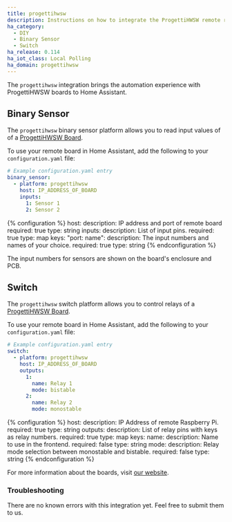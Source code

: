 ```yaml
---
title: progettihwsw
description: Instructions on how to integrate the ProgettiHWSW remote relay boards into Home Assistant.
ha_category:
  - DIY
  - Binary Sensor
  - Switch
ha_release: 0.114
ha_iot_class: Local Polling
ha_domain: progettihwsw
---
```


The `progettihwsw` integration brings the automation experience with ProgettiHWSW boards to Home Assistant.

## Binary Sensor

The `progettihwsw` binary sensor platform allows you to read input values of of a [ProgettiHWSW Board](http://www.progetti-hw-sw.it/).

To use your remote board in Home Assistant, add the following to your `configuration.yaml` file:

```yaml
# Example configuration.yaml entry
binary_sensor:
  - platform: progettihwsw
    host: IP_ADDRESS_OF_BOARD
    inputs:
      1: Sensor 1
      2: Sensor 2
```

{% configuration %}
host:
  description: IP address and port of remote board
  required: true
  type: string
inputs:
  description: List of input pins.
  required: true
  type: map
  keys:
    "port: name":
      description: The input numbers and names of your choice.
      required: true
      type: string
{% endconfiguration %}

The input numbers for sensors are shown on the board's enclosure and PCB.

## Switch

The `progettihwsw` switch platform allows you to control relays of a [ProgettiHWSW Board](http://www.progetti-hw-sw.it/).

To use your remote board in Home Assistant, add the following to your `configuration.yaml` file:

```yaml
# Example configuration.yaml entry
switch:
  - platform: progettihwsw
    host: IP_ADDRESS_OF_BOARD
    outputs:
      1:
        name: Relay 1
        mode: bistable
      2:
        name: Relay 2
        mode: monostable
```

{% configuration %}
host:
  description: IP Address of remote Raspberry Pi.
  required: true
  type: string
outputs:
  description: List of relay pins with keys as relay numbers.
  required: true
  type: map
  keys:
      name:
        description: Name to use in the frontend.
        required: false
        type: string
      mode:
        description: Relay mode selection between monostable and bistable.
        required: false
        type: string
{% endconfiguration %}

For more information about the boards, visit [our website](http://www.progetti-hw-sw.it/).

### Troubleshooting

There are no known errors with this integration yet. Feel free to submit them to us.
